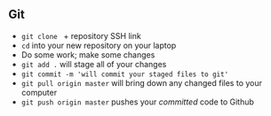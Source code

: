 ## Git

- `git clone ` + repository SSH link
- `cd` into your new repository on your laptop
- Do some work; make some changes
- `git add .` will stage all of your changes
- `git commit -m 'will commit your staged files to git'`
- `git pull origin master` will bring down any changed files to your computer
- `git push origin master` pushes your _committed_ code to Github
